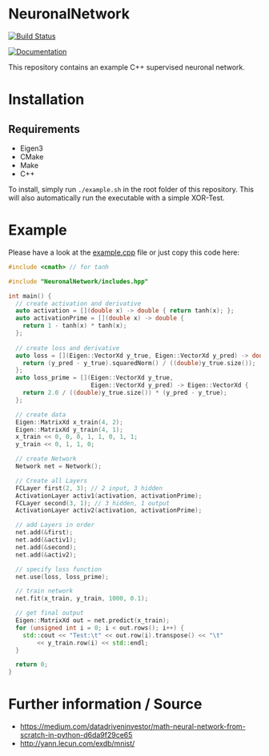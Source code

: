 # NeuronalNetwork
[![Build Status](https://travis-ci.com/maede97/NeuronalNetwork.svg?branch=master)](https://travis-ci.com/maede97/NeuronalNetwork)

[![Documentation](https://codedocs.xyz/maede97/SudokuSolver.svg)](https://maede97.github.io/NeuronalNetwork)

This repository contains an example C++ supervised neuronal network.

# Installation
## Requirements
* Eigen3
* CMake
* Make
* C++

To install, simply run `./example.sh` in the root folder of this repository. This will also automatically run the executable with a simple XOR-Test.

# Example
Please have a look at the [example.cpp](https://github.com/maede97/NeuronalNetwork/blob/master/example.cpp) file or just copy this code here:
```cpp
#include <cmath> // for tanh

#include "NeuronalNetwork/includes.hpp"

int main() {
  // create activation and derivative
  auto activation = [](double x) -> double { return tanh(x); };
  auto activationPrime = [](double x) -> double {
    return 1 - tanh(x) * tanh(x);
  };
  
  // create loss and derivative
  auto loss = [](Eigen::VectorXd y_true, Eigen::VectorXd y_pred) -> double {
    return (y_pred - y_true).squaredNorm() / ((double)y_true.size());
  };
  auto loss_prime = [](Eigen::VectorXd y_true,
                       Eigen::VectorXd y_pred) -> Eigen::VectorXd {
    return 2.0 / ((double)y_true.size()) * (y_pred - y_true);
  };

  // create data
  Eigen::MatrixXd x_train(4, 2);
  Eigen::MatrixXd y_train(4, 1);
  x_train << 0, 0, 0, 1, 1, 0, 1, 1;
  y_train << 0, 1, 1, 0;

  // create Network
  Network net = Network();

  // Create all Layers
  FCLayer first(2, 3); // 2 input, 3 hidden
  ActivationLayer activ1(activation, activationPrime);
  FCLayer second(3, 1); // 3 hidden, 1 output
  ActivationLayer activ2(activation, activationPrime);

  // add Layers in order
  net.add(&first);
  net.add(&activ1);
  net.add(&second);
  net.add(&activ2);

  // specify loss function
  net.use(loss, loss_prime);

  // train network
  net.fit(x_train, y_train, 1000, 0.1);

  // get final output
  Eigen::MatrixXd out = net.predict(x_train);
  for (unsigned int i = 0; i < out.rows(); i++) {
    std::cout << "Test:\t" << out.row(i).transpose() << "\t"
        << y_train.row(i) << std::endl;
  }

  return 0;
}
```

# Further information / Source
 - https://medium.com/datadriveninvestor/math-neural-network-from-scratch-in-python-d6da9f29ce65
 - http://yann.lecun.com/exdb/mnist/